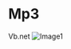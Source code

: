 # Mp3
Vb.net
![Image1](https://github.com/Gepzuu/Mp3/assets/92858147/e9d9f5f2-2ce4-451a-b87b-3c68a50eedbe)
